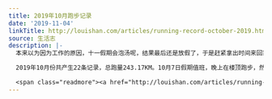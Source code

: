 ```yaml
---
title: 2019年10月跑步记录
date: '2019-11-04'
linkTitle: http://louishan.com/articles/running-record-october-2019.html
source: 生活志
description: |-
  本来以为因为工作的原因，十一假期会泡汤呢，结果最后还是放假了，于是赶紧拿出时间来回家看望父母。假期前后都要值班，所以回家也没几天，好好在家里待着也没有约中学的同学们聚聚，至于跑步更是每次一回家就主动放弃了的。

  2019年10月份共产生22条记录，总跑量243.17KM。10月7日假期值班，晚上在楼顶跑步，然后11日又是要值夜班，还是在楼顶跑步。之后因为种种原因，只在22日又出去跑了一个10公里。10.27是泰山国际马拉松全马，提前预定了附近的酒店（涨价贼狠），然后26日赶过去领取参赛包，27日顺利完赛，净时4:40，全马PB。

  <span class="readmore"><a href="http://louishan.com/articles/running-record-october-2019.html" title="2019年10月跑步记录">阅读全文——共509字</a></span>
---
```

